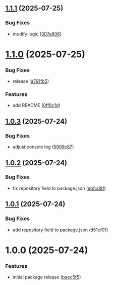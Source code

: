 ## [1.1.1](https://github.com/lenmor-invoicesimple/semantic-release-test-1/compare/v1.1.0...v1.1.1) (2025-07-25)


### Bug Fixes

* modify logic ([307e806](https://github.com/lenmor-invoicesimple/semantic-release-test-1/commit/307e806af4382ef91ea9d64d42308cf6546ee83f))

# [1.1.0](https://github.com/lenmor-invoicesimple/semantic-release-test-1/compare/v1.0.3...v1.1.0) (2025-07-25)


### Bug Fixes

* release ([a791fb5](https://github.com/lenmor-invoicesimple/semantic-release-test-1/commit/a791fb5756af64472e91777eacd92c38081f72c5))


### Features

* add README ([0ff6c1d](https://github.com/lenmor-invoicesimple/semantic-release-test-1/commit/0ff6c1d95f88c9e1d134616bc0111c30b0584a61))

## [1.0.3](https://github.com/lenmor-invoicesimple/semantic-release-test-1/compare/v1.0.2...v1.0.3) (2025-07-24)


### Bug Fixes

* adjust console log ([5909c87](https://github.com/lenmor-invoicesimple/semantic-release-test-1/commit/5909c870fb02a921f5bcb75f35008f8ee1944a6b))

## [1.0.2](https://github.com/lenmor-invoicesimple/semantic-release-test-1/compare/v1.0.1...v1.0.2) (2025-07-24)


### Bug Fixes

* fix repository field to package.json ([ebfcd8f](https://github.com/lenmor-invoicesimple/semantic-release-test-1/commit/ebfcd8f904d09dcc0026fe6ed18ed88de554787a))

## [1.0.1](https://github.com/lenmor-invoicesimple/semantic-release-test-1/compare/v1.0.0...v1.0.1) (2025-07-24)


### Bug Fixes

* add repository field to package.json ([d51cf01](https://github.com/lenmor-invoicesimple/semantic-release-test-1/commit/d51cf018c3989bb4bbfc81d7b6c1ea53c3714df6))

# 1.0.0 (2025-07-24)


### Features

* initial package release ([baec5f5](https://github.com/lenmor-invoicesimple/semantic-release-test-1/commit/baec5f56cd62c1516bc38baff777c15618d3609c))
